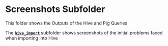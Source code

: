 # Screenshots Subfolder

This folder shows the Outputs of the Hive and Pig Queries

The [**`hive_import`**](.hive_import) subfolder shows screenshots of the initial problems faced when importing into Hive
